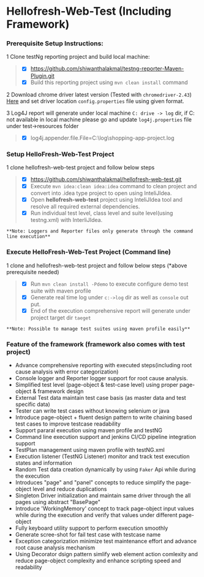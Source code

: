 # Hellofresh-Web-Test (Including Framework)

### Prerequisite Setup Instructions:

1 Clone testNg reporting project and build local machine:
> - [x] https://github.com/shiwanthalakmal/testng-reporter-Maven-Plugin.git
> - [x] Build this reporting project using ```mvn clean install``` command

2 Download chrome driver latest version (Tested with ```chromedriver-2.43```) [Here](https://chromedriver.storage.googleapis.com/index.html?path=2.43/) and set driver location ```config.properties``` file using given format.

3 Log4J report will generate under local machine ```C: drive -> log``` dir, if C: not available in local machine please go and update ```log4j.properties``` file under test->resources folder
> - [x] log4j.appender.file.File=C:\\log\\shopping-app-project.log

### Setup HelloFresh-Web-Test Project

1 clone hellofresh-web-test project and follow below steps
> - [x] https://github.com/shiwanthalakmal/hellofresh-web-test.git
> - [x] Execute ```mvn idea:clean idea:idea``` command to clean project and convert into .idea type project to open using InteliJIdea.
> - [x] Open **hellofresh-web-test** project using InteliJIdea tool and resolve all required external dependencies.
> - [x] Run individual test level, class level and suite level(using testng.xml) with InterliJIdea.

```**Note: Loggers and Reporter files only generate through the command line execution**```

### Execute HelloFresh-Web-Test Project (Command line)

1 clone and hellofresh-web-test project and follow below steps (*above prerequisite needed)
> - [x] Run ```mvn clean install -Pdemo``` to execute configure demo test suite with maven profile
> - [x] Generate real time log under ```c:->log``` dir as well as ```console``` out put.
> - [x] End of the execution comprehensive report will generate under project target dir ```taeget```

```**Note: Possible to manage test suites using maven profile easily**```

### Feature of the framework (framework also comes with test project)

- Advance comprehensive reporting with executed steps(including root cause analysis with error categorization)
- Console logger and Reporter logger support for root cause analysis.
- Simplified test level (page-object & test-case level) using proper page-object & framework design
- External Test data maintain test case basis (as master data and test specific data)
- Tester can write test cases without knowing selenium or java
- Introduce page-object + fluent design pattern to write chaining based test cases to improve testcase readability
- Support pararal execution using maven profile and testNG
- Command line execution support and jenkins CI/CD pipeline integration support
- TestPlan management using maven profile with testNG.xml
- Execution listener (TestNG Listener) monitor and track test execution states and information
- Random Test data creation dynamically by using ```Faker``` Api while during the execution
- Introduces "page" and "panel" concepts to reduce simplify the page-object level and reduce duplications
- Singleton Driver initialization and maintain same driver through the all pages using abstract "BasePage"
- Introduce 'WorkingMemory' concept to track page-object input values while during the execution and verify that values under different page-object
- Fully keyboard utility support to perform execution smoothly
- Generate scree-shot for fail test case with testcase name
- Exception categorization minimize test maintenance effort and advance root cause analysis mechanism
- Using Decorator dsign pattern simlify web element action comlexity and reduce page-object complexity and enhance scripting speed and readability